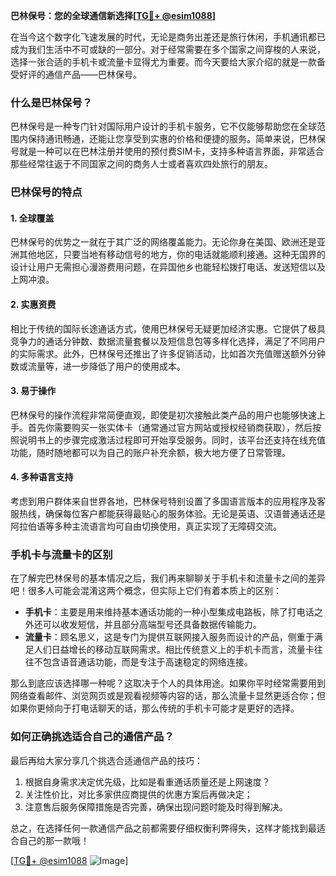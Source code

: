 **巴林保号：您的全球通信新选择[[TG💪+ @esim1088](https://t.me/s/esim1088)]**

在当今这个数字化飞速发展的时代，无论是商务出差还是旅行休闲，手机通讯都已成为我们生活中不可或缺的一部分。对于经常需要在多个国家之间穿梭的人来说，选择一张合适的手机卡或流量卡显得尤为重要。而今天要给大家介绍的就是一款备受好评的通信产品——巴林保号。

### 什么是巴林保号？

巴林保号是一种专门针对国际用户设计的手机卡服务，它不仅能够帮助您在全球范围内保持通讯畅通，还能让您享受到实惠的价格和便捷的服务。简单来说，巴林保号就是一种可以在巴林注册并使用的预付费SIM卡，支持多种语言界面，非常适合那些经常往返于不同国家之间的商务人士或者喜欢四处旅行的朋友。

### 巴林保号的特点

#### 1. 全球覆盖
巴林保号的优势之一就在于其广泛的网络覆盖能力。无论你身在美国、欧洲还是亚洲其他地区，只要当地有移动信号的地方，你的电话就能顺利接通。这种无国界的设计让用户无需担心漫游费用问题，在异国他乡也能轻松拨打电话、发送短信以及上网冲浪。

#### 2. 实惠资费
相比于传统的国际长途通话方式，使用巴林保号无疑更加经济实惠。它提供了极具竞争力的通话分钟数、数据流量套餐以及短信息包等多样化选择，满足了不同用户的实际需求。此外，巴林保号还推出了许多促销活动，比如首次充值赠送额外分钟数或流量等，进一步降低了用户的使用成本。

#### 3. 易于操作
巴林保号的操作流程非常简便直观，即使是初次接触此类产品的用户也能够快速上手。首先你需要购买一张实体卡（通常通过官方网站或授权经销商获取），然后按照说明书上的步骤完成激活过程即可开始享受服务。同时，该平台还支持在线充值功能，随时随地都可以为自己的账户补充余额，极大地方便了日常管理。

#### 4. 多种语言支持
考虑到用户群体来自世界各地，巴林保号特别设置了多国语言版本的应用程序及客服热线，确保每位客户都能获得最贴心的服务体验。无论是英语、汉语普通话还是阿拉伯语等多种主流语言均可自由切换使用，真正实现了无障碍交流。

### 手机卡与流量卡的区别

在了解完巴林保号的基本情况之后，我们再来聊聊关于手机卡和流量卡之间的差异吧！很多人可能会混淆这两个概念，但实际上它们有着本质上的区别：

- **手机卡**：主要是用来维持基本通话功能的一种小型集成电路板，除了打电话之外还可以收发短信，并且部分高端型号还具备数据传输能力。
- **流量卡**：顾名思义，这是专门为提供互联网接入服务而设计的产品，侧重于满足人们日益增长的移动互联网需求。相比传统意义上的手机卡而言，流量卡往往不包含语音通话功能，而是专注于高速稳定的网络连接。

那么到底应该选择哪一种呢？这取决于个人的具体用途。如果你平时经常需要用到网络查看邮件、浏览网页或是观看视频等内容的话，那么流量卡显然更适合你；但如果你更倾向于打电话聊天的话，那么传统的手机卡可能才是更好的选择。

### 如何正确挑选适合自己的通信产品？

最后再给大家分享几个挑选合适通信产品的技巧：
1. 根据自身需求决定优先级，比如是看重通话质量还是上网速度？
2. 关注性价比，对比多家供应商提供的优惠方案后再做决定；
3. 注意售后服务保障措施是否完善，确保出现问题时能及时得到解决。

总之，在选择任何一款通信产品之前都需要仔细权衡利弊得失，这样才能找到最适合自己的那一款哦！

[[TG💪+ @esim1088](https://t.me/s/esim1088) ![Image](https://i.postimg.cc/4NQfJmqS/Snipaste-2025-05-13-00-14-12.png)]